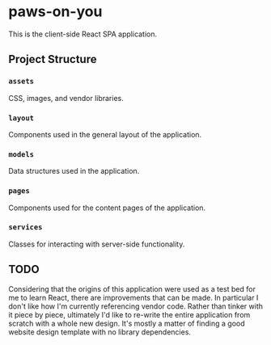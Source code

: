 # paws-on-you

This is the client-side React SPA application.
## Project Structure

### `assets`

CSS, images, and vendor libraries.

### `layout`

Components used in the general layout of the application.

### `models`

Data structures used in the application.

### `pages`

Components used for the content pages of the application.

### `services`

Classes for interacting with server-side functionality.

## TODO

Considering that the origins of this application were used as a test bed for me to learn React, there are improvements that can be made.  In particular I don't like how I'm currently referencing vendor code.  Rather than tinker with it piece by piece, ultimately I'd like to re-write the entire application from scratch with a whole new design.  It's mostly a matter of finding a good website design template with no library dependencies.